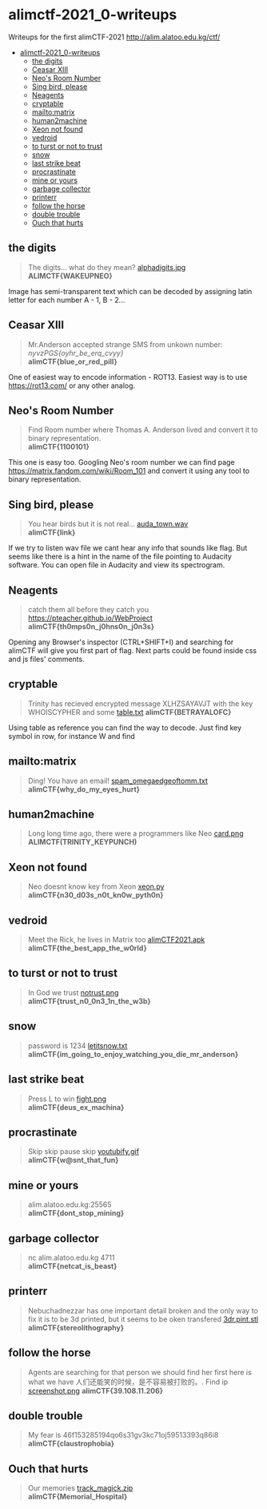 # alimctf-2021_0-writeups

Writeups for the first alimCTF-2021 http://alim.alatoo.edu.kg/ctf/ 

- [alimctf-2021_0-writeups](#alimctf-2021_0-writeups)
  - [the digits](#the-digits)
  - [Ceasar XIII](#ceasar-xiii)
  - [Neo's Room Number](#neos-room-number)
  - [Sing bird, please](#sing-bird-please)
  - [Neagents](#neagents)
  - [cryptable](#cryptable)
  - [mailto:matrix](#mailtomatrix)
  - [human2machine](#human2machine)
  - [Xeon not found](#xeon-not-found)
  - [vedroid](#vedroid)
  - [to turst or not to trust](#to-turst-or-not-to-trust)
  - [snow](#snow)
  - [last strike beat](#last-strike-beat)
  - [procrastinate](#procrastinate)
  - [mine or yours](#mine-or-yours)
  - [garbage collector](#garbage-collector)
  - [printerr](#printerr)
  - [follow the horse](#follow-the-horse)
  - [double trouble](#double-trouble)
  - [Ouch that hurts](#ouch-that-hurts)
## the digits

> The digits... what do they mean? 	[alphadigits.jpg](files/alphadigits.jpg)	
> **ALIMCTF{WAKEUPNEO}**	

Image has semi-transparent text which can be decoded by assigning latin letter for each number A - 1, B - 2...
## Ceasar XIII

> Mr.Anderson accepted strange SMS from unkown number: _nyvzPGS{oyhr_be_erq_cvyy}_	
> **alimCTF{blue_or_red_pill}**

One of easiest way to encode information - ROT13. Easiest way is to use https://rot13.com/ or any other analog.

## Neo's Room Number	

> Find Room number where Thomas A. Anderson lived and convert it to binary representation.		
> **alimCTF{1100101}**

This one is easy too. Googling Neo's room number we can find page https://matrix.fandom.com/wiki/Room_101 and convert it using any tool to binary representation.
## Sing bird, please	

> You hear birds but it is not real...	[auda_town.wav](files/auda_town.wav)	
> **alimCTF{link}**

If we try to listen wav file we cant hear any info that sounds like flag. But seems like there is a hint in the name of the file pointing to Audacity software. You can open file in Audacity and view its spectrogram.
## Neagents	

> catch them all before they catch you https://pteacher.github.io/WebProject		
> **alimCTF{th0mps0n_j0hns0n_j0n3s}**

Opening any Browser's inspector (CTRL+SHIFT+I) and searching for alimCTF will give you first part of flag. Next parts could be found inside css and js files' comments.
## cryptable	

> Trinity has recieved encrypted message XLHZSAYAVJT with the key WHOISCYPHER and some [table.txt](files/table.txt)
> **alimCTF{BETRAYALOFC}**

Using table as reference you can find the way to decode. Just find key symbol in row, for instance W and find
## mailto:matrix	

> Ding! You have an email!	[spam_omegaedgeoftomm.txt](files/spam_omegaedgeoftomm.txt)	
> **alimCTF{why_do_my_eyes_hurt}**
## human2machine	

> Long long time ago, there were a programmers like Neo	[card.png](files/card.png)
> **ALIMCTF(TRINITY_KEYPUNCH)**
## Xeon not found	

> Neo doesnt know key from Xeon	[xeon.py](files/xeon.py)	
> **alimCTF{n30_d03s_n0t_kn0w_pyth0n}**
## vedroid

> Meet the Rick, he lives in Matrix too	[alimCTF2021.apk](files/alimCTF2021.apk)	
> **alimCTF{the_best_app_the_w0rld}**
## to turst or not to trust	

> In God we trust	[notrust.png](files/notrust.png)	
> **alimCTF{trust_n0_0n3_1n_the_w3b}**
## snow	

> password is 1234	[letitsnow.txt](files/letitsnow.txt)	
> **alimCTF{im_going_to_enjoy_watching_you_die_mr_anderson}**
## last strike beat	

> Press L to win	[fight.png](files/fight.png)	
> **alimCTF{deus_ex_machina}**
## procrastinate	

> Skip skip pause skip	[youtubify.gif](files/youtubify.gif)	
> **alimCTF{w@snt_that_fun}**
## mine or yours	

> alim.alatoo.edu.kg:25565		
> **alimCTF{dont_stop_mining}**
## garbage collector	

> nc alim.alatoo.edu.kg 4711		
> **alimCTF{netcat_is_beast}**
## printerr	

> Nebuchadnezzar has one important detail broken and the only way to fix it is to be 3d printed, but it seems to be oken transfered	[3dr.pint.stl](files/3dr.pint.stl)	
> **alimCTF{stereolithography}**

## follow the horse	

> Agents are searching for that person we should find her first here is what we have 人们还能笑的时候，是不容易被打败的。. Find  ip [screenshot.png](files/screenshot.png)
> **alimCTF{39.108.11.206}**

## double trouble	

> My fear is 46f153285194qo6s31gv3kc71oj59513393q86i8		
> **alimCTF{claustrophobia}**
## Ouch that hurts	

> Our memories	[track_magick.zip](files/track_magick.zip)	
> **alimCTF{Memorial_Hospital}**

